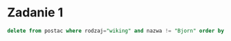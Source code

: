 # Zadanie 1
```sql
delete from postac where rodzaj="wiking" and nazwa != "Bjorn" order by data_ur asc limit 2;


```
